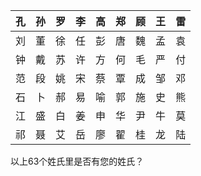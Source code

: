 | 孔 | 孙 | 罗 | 李 | 高 | 郑 | 顾 | 王 | 雷 |
| :----: | :----: | :----: | :----: | :----: | :----: | :----: | :----: | :----: |
| 刘 | 董 | 徐 | 任 | 彭 | 唐 | 魏 | 孟 | 袁 |
| 钟 | 戴 | 苏 | 许 | 方 | 何 | 毛 | 严 | 付 |
| 范 | 段 | 姚 | 宋 | 蔡 | 覃 | 成 | 邹 | 邓 |
| 石 | 卜 | 郝 | 易 | 喻 | 郭 | 施 | 史 | 熊 |
| 江 | 盛 | 白 | 姜 | 申 | 华 | 尹 | 牛 | 莫 |
| 祁 | 聂 | 艾 | 岳 | 廖 | 翟 | 桂 | 龙 | 陆 |

以上63个姓氏里是否有您的姓氏？